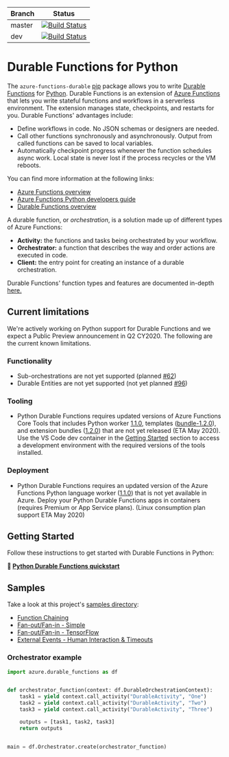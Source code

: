 |Branch|Status|
|---|---|
|master|[![Build Status](https://azfunc.visualstudio.com/Azure%20Functions%20Python/_apis/build/status/Azure%20Functions%20Durable%20Python?branchName=master)](https://azfunc.visualstudio.com/Azure%20Functions%20Python/_build/latest?definitionId=44&branchName=master)|
|dev|[![Build Status](https://azfunc.visualstudio.com/Azure%20Functions%20Python/_apis/build/status/Azure%20Functions%20Durable%20Python?branchName=dev)](https://azfunc.visualstudio.com/Azure%20Functions%20Python/_build/latest?definitionId=44&branchName=dev)|

# Durable Functions for Python

The `azure-functions-durable` [pip](https://pypi.org/project/azure-functions-durable/) package allows you to write [Durable Functions](https://docs.microsoft.com/en-us/azure/azure-functions/durable/durable-functions-overview) for [Python](https://docs.microsoft.com/en-us/azure/azure-functions/functions-reference-python). Durable Functions is an extension of [Azure Functions](https://docs.microsoft.com/en-us/azure/azure-functions/functions-overview) that lets you write stateful functions and workflows in a serverless environment. The extension manages state, checkpoints, and restarts for you. Durable Functions' advantages include:

* Define workflows in code. No JSON schemas or designers are needed.
* Call other functions synchronously and asynchronously. Output from called functions can be saved to local variables.
* Automatically checkpoint progress whenever the function schedules async work. Local state is never lost if the process recycles or the VM reboots.

You can find more information at the following links:

* [Azure Functions overview](https://docs.microsoft.com/en-us/azure/azure-functions/functions-overview)
* [Azure Functions Python developers guide](https://docs.microsoft.com/en-us/azure/azure-functions/functions-reference-python)
* [Durable Functions overview](https://docs.microsoft.com/en-us/azure/azure-functions/durable/durable-functions-overview)

A durable function, or _orchestration_, is a solution made up of different types of Azure Functions:

* **Activity:** the functions and tasks being orchestrated by your workflow.
* **Orchestrator:** a function that describes the way and order actions are executed in code.
* **Client:** the entry point for creating an instance of a durable orchestration.

Durable Functions' function types and features are documented in-depth [here.](https://docs.microsoft.com/en-us/azure/azure-functions/durable/durable-functions-types-features-overview)

## Current limitations

We're actively working on Python support for Durable Functions and we expect a Public Preview announcement in Q2 CY2020. The following are the current known limitations.

### Functionality

* Sub-orchestrations are not yet supported (planned [#62](https://github.com/Azure/azure-functions-durable-python/issues/62))
* Durable Entities are not yet supported (not yet planned [#96](https://github.com/Azure/azure-functions-durable-python/issues/96))

### Tooling

* Python Durable Functions requires updated versions of Azure Functions Core Tools that includes Python worker [1.1.0](https://github.com/Azure/azure-functions-python-worker/releases/tag/1.1.0), templates ([bundle-1.2.0](https://github.com/Azure/azure-functions-templates/releases/tag/bundle-1.2.0)), and extension bundles ([1.2.0](https://github.com/Azure/azure-functions-extension-bundles/releases/tag/1.2.0)) that are not yet released (ETA May 2020). Use the VS Code dev container in the [Getting Started](#getting-started) section to access a development environment with the required versions of the tools installed.

### Deployment

* Python Durable Functions requires an updated version of the Azure Functions Python language worker ([1.1.0](https://github.com/Azure/azure-functions-python-worker/releases/tag/1.1.0)) that is not yet available in Azure. Deploy your Python Durable Functions apps in containers (requires Premium or App Service plans). (Linux consumption plan support ETA May 2020)

## Getting Started

Follow these instructions to get started with Durable Functions in Python:

**🚀 [Python Durable Functions quickstart](https://aka.ms/pythondurable)**

## Samples

Take a look at this project's [samples directory](./samples/):

* [Function Chaining](./samples/function_chaining)
* [Fan-out/Fan-in - Simple](./samples/fan_out_fan_in)
* [Fan-out/Fan-in - TensorFlow](./samples/fan_out_fan_in_tensorflow)
* [External Events - Human Interaction & Timeouts](./samples/external_events)

### Orchestrator example

```python
import azure.durable_functions as df


def orchestrator_function(context: df.DurableOrchestrationContext):
    task1 = yield context.call_activity("DurableActivity", "One")
    task2 = yield context.call_activity("DurableActivity", "Two")
    task3 = yield context.call_activity("DurableActivity", "Three")

    outputs = [task1, task2, task3]
    return outputs


main = df.Orchestrator.create(orchestrator_function)
```
